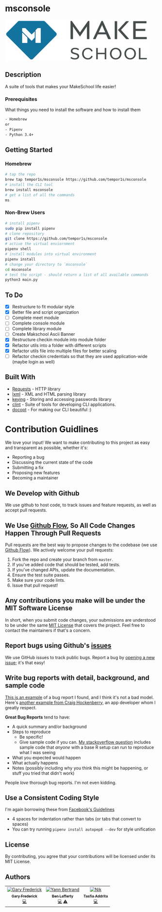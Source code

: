 # msconsole

<img src="docs/media/make_logo_new.png" title="Makeschool Icon"></a>

## Description

A suite of tools that makes your MakeSchool life easier!

### Prerequisites

What things you need to install the software and how to install them

```bash
- Homebrew
or
- Pipenv
- Python 3.4+
```

## Getting Started

### Homebrew

```bash
# tap the repo
brew tap tempor1s/msconsole https://github.com/tempor1s/msconsole
# install the CLI tool
brew install msconsole
# get a list of all the commands
ms
```

### Non-Brew Users

```bash
# install pipenv
sudo pip install pipenv
# clone repository
git clone https://github.com/tempor1s/msconsole
# active the virtual enviornment
pipenv shell
# install modules into virtual environment
pipenv install
# change your directory to `msconsole`
cd msconsole
# test the script - should return a list of all available commands
python3 main.py
```

## To Do

-   [x] Restructure to fit modular style
-   [x] Better file and script organization
-   [ ] Complete meet module
-   [ ] Complete console module
-   [ ] Complete library module
-   [ ] Create Makschool Ascii Banner
-   [x] Restructure checkin module into module folder
-   [x] Refactor utils into a folder with different scripts
-   [x] Refactor utils file into multiple files for better scaling
-   [ ] Refactor checkin credentials so that they are used application-wide (maybe login as well)

## Built With

-   [Requests](https://2.python-requests.org/en/master/) - HTTP library
-   [lxml](https://lxml.de/) - XML and HTML parsing library
-   [keying](https://pypi.org/project/keyring/) - Storing and accessing passwords library
-   [clint](https://pypi.org/project/clint/) - Suite of tools for developing CLI applications.
-   [docopt](http://docopt.org/) - For making our CLI beautiful :)

# Contribution Guidlines

We love your input! We want to make contributing to this project as easy and transparent as possible, whether it's:

-   Reporting a bug
-   Discussing the current state of the code
-   Submitting a fix
-   Proposing new features
-   Becoming a maintainer

## We Develop with Github

We use github to host code, to track issues and feature requests, as well as accept pull requests.

## We Use [Github Flow](https://guides.github.com/introduction/flow/index.html), So All Code Changes Happen Through Pull Requests

Pull requests are the best way to propose changes to the codebase (we use [Github Flow](https://guides.github.com/introduction/flow/index.html)). We actively welcome your pull requests:

1. Fork the repo and create your branch from `master`.
2. If you've added code that should be tested, add tests.
3. If you've changed APIs, update the documentation.
4. Ensure the test suite passes.
5. Make sure your code lints.
6. Issue that pull request!

## Any contributions you make will be under the MIT Software License

In short, when you submit code changes, your submissions are understood to be under the same [MIT License](http://choosealicense.com/licenses/mit/) that covers the project. Feel free to contact the maintainers if that's a concern.

## Report bugs using Github's [issues](https://github.com/briandk/transcriptase-atom/issues)

We use GitHub issues to track public bugs. Report a bug by [opening a new issue](); it's that easy!

## Write bug reports with detail, background, and sample code

[This is an example](http://stackoverflow.com/q/12488905/180626) of a bug report I found, and I think it's not a bad model. Here's [another example from Craig Hockenberry](http://www.openradar.me/11905408), an app developer whom I greatly respect.

**Great Bug Reports** tend to have:

-   A quick summary and/or background
-   Steps to reproduce
    -   Be specific!
    -   Give sample code if you can. [My stackoverflow question](http://stackoverflow.com/q/12488905/180626) includes sample code that _anyone_ with a base R setup can run to reproduce what I was seeing
-   What you expected would happen
-   What actually happens
-   Notes (possibly including why you think this might be happening, or stuff you tried that didn't work)

People _love_ thorough bug reports. I'm not even kidding.

## Use a Consistent Coding Style

I'm again borrowing these from [Facebook's Guidelines](https://github.com/facebook/draft-js/blob/a9316a723f9e918afde44dea68b5f9f39b7d9b00/CONTRIBUTING.md)

-   4 spaces for indentation rather than tabs (or tabs that convert to spaces)
-   You can try running `pipenv install autopep8 --dev` for style unification

## License

By contributing, you agree that your contributions will be licensed under its MIT License.

## Authors

<table>
  <tr>
    <td align="center"><a href="https://github.com/imthaghost"><img src="https://avatars3.githubusercontent.com/u/46610773?s=460&v=4" width="75px;" alt="Gary Frederick"/><br /><sub><b>Gary Frederick</b></sub></a><br /><a href="https://github.com/kefranabg/readme-md-generator/commits?author=kefranabg" title="Code">💻</a></td>
    <td align="center"><a href="http://yann-bertrand.fr/"><img src="https://avatars3.githubusercontent.com/u/29741401?s=460&v=4" width="75px;" alt="Yann Bertrand"/><br /><sub><b>Ben Lafferty</b></sub></a><br /><a href="https://github.com/kefranabg/readme-md-generator/commits?author=yannbertrand" title="Code">💻</a> <a href="https://github.com/kefranabg/readme-md-generator/commits?author=yannbertrand" title="Tests">⚠️</a></td>
    <td align="center"><a href="https://nikx.io"><img src="https://avatars3.githubusercontent.com/u/5863693?s=460&v=4" width="75px;" alt="Nik"/><br /><sub><b>Tasfia Addrita</b></sub></a><br /><a href="https://github.com/kefranabg/readme-md-generator/commits?author=NikxDa" title="Code">💻</a></td>
  </tr>
